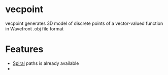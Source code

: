 # vecpoint
vecpoint generates 3D model of discrete points of a vector-valued function in Wavefront .obj file format

# Features
- [Spiral](https://en.wikipedia.org/wiki/Spiral) paths is already available
- 


